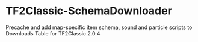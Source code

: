 # TF2Classic-SchemaDownloader
Precache and add map-specific item schema, sound and particle scripts to Downloads Table for TF2Classic 2.0.4
